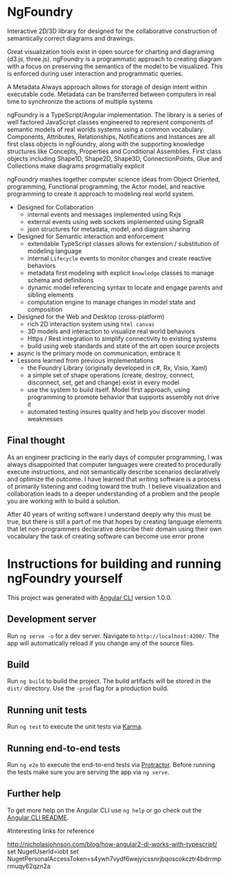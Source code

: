 # NgFoundry

Interactive 2D/3D library for designed for the collaborative construction of semantically correct diagrams and drawings.

Great visualization tools exist in open source for charting and diagraming (d3.js, three.js). ngFoundry is a programmatic approach to creating diagram with a focus on preserving the semantics of the model to be visualized. This is enforced during user interaction and programmatic queries. 

A Metadata Always approach allows for storage of design intent within executable code. Metadata can be transferred between computers in real time to synchronize the actions of multiple systems

ngFoundry is a TypeScript/Angular implementation. The library is a series of well factored JavaScript classes engineered to represent components of semantic models of real worlds systems using a common vocabulary. Components, Attributes, Relationships, Notifications and Instances are all first class objects in ngFoundry, along with the supporting knowledge structures like Concepts, Properties and Conditional Assemblies.  First class objects including Shape1D, Shape2D, Shape3D, ConnectionPoints, Glue and Collections make diagrams progrmatially explicit 

ngFoundry mashes together computer science ideas from Object Oriented, programming, Functional programming, the Actor model, and reactive programming to create it approach to modeling real world system.  



* Designed for Collaboration
  * internal events and messages implemented using Rxjs
  * external events using web sockets implemented using SignalR
  * json structures for metadata, model, and diagram sharing
* Designed for Semantic interaction and enforcement
  * extendable TypeScript classes allows for extension / substitution of modeling language
  * internal `Lifecycle` events to monitor changes and create reactive behaviors 
  * metadata first modeling with explicit `knowledge` classes to manage schema and definitions
  * dynamic model referencing syntax to locate and engage parents and sibling elements
  * computation engine to manage changes in model state and composition
* Designed for the Web and Desktop (cross-platform) 
  * rich 2D interaction system using `html canvas`
  * 3D models and interaction to visualize real world behaviors
  * Https / Rest integration to simplify connectivity to existing systems
  * build using web standards and state of the art open source projects
* async is the primary mode on communication, embrace it
* Lessons learned from previous implementations
  * the Foundry Library (originally developed in c#, Rx, Visio, Xaml)
  * a simple set of shape operations (create, destroy, connect, disconnect, set, get and change) exist in every model
  * use the system to build itself. Model first approach, using programming to promote behavior that supports assembly not drive it
  * automated testing insures quality and help you discover model weaknesses  

## Final thought

As an engineer practicing in the early days of computer programming, I was always disappointed that computer languages were created to procedurally execute instructions, and not semantically describe scenarios declaratively and optimize the outcome. I have learned that writing software is a process of primarily listening and coding toward the truth.  I believe visualization and collaboration leads to a deeper understanding of a problem and the people you are working with to build a solution.

After 40 years of writing software I understand deeply why this must be true, but there is still a part of me that hopes by creating language elements that let non-programmers declarative describe their domain using their own vocabulary the task of creating software can become use error prone    


# Instructions for building and running ngFoundry yourself

This project was generated with [Angular CLI](https://github.com/angular/angular-cli) version 1.0.0.

## Development server

Run `ng serve -o` for a dev server. Navigate to `http://localhost:4200/`. The app will automatically reload if you change any of the source files.


## Build

Run `ng build` to build the project. The build artifacts will be stored in the `dist/` directory. Use the `-prod` flag for a production build.

## Running unit tests

Run `ng test` to execute the unit tests via [Karma](https://karma-runner.github.io).

## Running end-to-end tests

Run `ng e2e` to execute the end-to-end tests via [Protractor](http://www.protractortest.org/).
Before running the tests make sure you are serving the app via `ng serve`.

## Further help

To get more help on the Angular CLI use `ng help` or go check out the [Angular CLI README](https://github.com/angular/angular-cli/blob/master/README.md).


#Interesting links for reference

http://nicholasjohnson.com/blog/how-angular2-di-works-with-typescript/
set NugetUserId=iobt
set NugetPersonalAccessToken=s4ywh7vydf6wejyicssnrjbqoscokcztr4bdrrmprmuqy62qzn2a